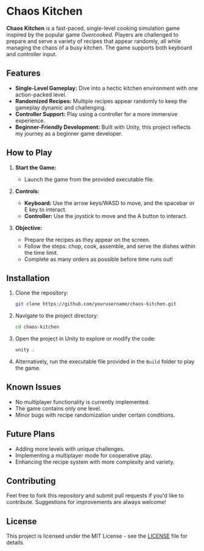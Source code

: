 # Chaos Kitchen

**Chaos Kitchen** is a fast-paced, single-level cooking simulation game inspired by the popular game _Overcooked_. Players are challenged to prepare and serve a variety of recipes that appear randomly, all while managing the chaos of a busy kitchen. The game supports both keyboard and controller input.

## Features

- **Single-Level Gameplay:** Dive into a hectic kitchen environment with one action-packed level.
- **Randomized Recipes:** Multiple recipes appear randomly to keep the gameplay dynamic and challenging.
- **Controller Support:** Play using a controller for a more immersive experience.
- **Beginner-Friendly Development:** Built with Unity, this project reflects my journey as a beginner game developer.

## How to Play

1. **Start the Game:**

   - Launch the game from the provided executable file.

2. **Controls:**

   - **Keyboard:** Use the arrow keys/WASD to move, and the spacebar or E key to interact.
   - **Controller:** Use the joystick to move and the A button to interact.

3. **Objective:**
   - Prepare the recipes as they appear on the screen.
   - Follow the steps: chop, cook, assemble, and serve the dishes within the time limit.
   - Complete as many orders as possible before time runs out!

## Installation

1. Clone the repository:

   ```bash
   git clone https://github.com/yourusername/chaos-kitchen.git
   ```

2. Navigate to the project directory:

   ```bash
   cd chaos-kitchen
   ```

3. Open the project in Unity to explore or modify the code:

   ```bash
   unity .
   ```

4. Alternatively, run the executable file provided in the `Build` folder to play the game.

## Known Issues

- No multiplayer functionality is currently implemented.
- The game contains only one level.
- Minor bugs with recipe randomization under certain conditions.

## Future Plans

- Adding more levels with unique challenges.
- Implementing a multiplayer mode for cooperative play.
- Enhancing the recipe system with more complexity and variety.

## Contributing

Feel free to fork this repository and submit pull requests if you'd like to contribute. Suggestions for improvements are always welcome!

## License

This project is licensed under the MIT License - see the [LICENSE](LICENSE) file for details.
